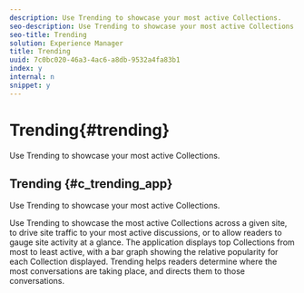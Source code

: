 ```yaml
---
description: Use Trending to showcase your most active Collections.
seo-description: Use Trending to showcase your most active Collections.
seo-title: Trending
solution: Experience Manager
title: Trending
uuid: 7c0bc020-46a3-4ac6-a8db-9532a4fa83b1
index: y
internal: n
snippet: y
---
```


# Trending{#trending}

Use Trending to showcase your most active Collections.

## Trending {#c_trending_app}

Use Trending to showcase your most active Collections.

Use Trending to showcase the most active Collections across a given site, to drive site traffic to your most active discussions, or to allow readers to gauge site activity at a glance. The application displays top Collections from most to least active, with a bar graph showing the relative popularity for each Collection displayed. Trending helps readers determine where the most conversations are taking place, and directs them to those conversations.
